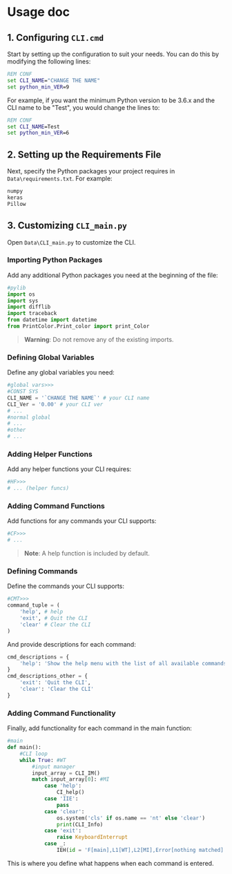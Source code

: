 # Usage doc

## 1. Configuring `CLI.cmd`

Start by setting up the configuration to suit your needs. You can do this by modifying the following lines:

```bat
REM CONF
set CLI_NAME="CHANGE THE NAME" 
set python_min_VER=9
```

For example, if you want the minimum Python version to be 3.6.x and the CLI name to be "Test", you would change the lines to:

```bat
REM CONF
set CLI_NAME=Test
set python_min_VER=6 
```

## 2. Setting up the Requirements File

Next, specify the Python packages your project requires in `Data\requirements.txt`. For example:

```python
numpy
keras
Pillow
```

## 3. Customizing `CLI_main.py`

Open `Data\CLI_main.py` to customize the CLI.

### Importing Python Packages

Add any additional Python packages you need at the beginning of the file:

```python
#pylib
import os
import sys
import difflib
import traceback
from datetime import datetime
from PrintColor.Print_color import print_Color
```

> **Warning**: Do not remove any of the existing imports.

### Defining Global Variables

Define any global variables you need:

```python
#global vars>>>
#CONST SYS
CLI_NAME = '`CHANGE THE NAME`' # your CLI name
CLI_Ver = '0.00' # your CLI ver
# ...
#normal global
# ...
#other
# ...
```

### Adding Helper Functions

Add any helper functions your CLI requires:

```python
#HF>>>
# ... (helper funcs)
```

### Adding Command Functions

Add functions for any commands your CLI supports:

```python
#CF>>>
# ...
```

> **Note**: A help function is included by default.

### Defining Commands

Define the commands your CLI supports:

```python
#CMT>>>
command_tuple = (
    'help', # help
    'exit', # Quit the CLI
    'clear' # Clear the CLI
)
```

And provide descriptions for each command:

```python
cmd_descriptions = {
    'help': 'Show the help menu with the list of all available commands'
}
cmd_descriptions_other = {
    'exit': 'Quit the CLI',
    'clear': 'Clear the CLI'
}
```

### Adding Command Functionality

Finally, add functionality for each command in the main function:

```python
#main
def main():
    #CLI loop
    while True: #WT
        #input manager
        input_array = CLI_IM()
        match input_array[0]: #MI
            case 'help':
                CI_help() 
            case 'IIE':
                pass
            case 'clear':
                os.system('cls' if os.name == 'nt' else 'clear')
                print(CLI_Info)
            case 'exit':
                raise KeyboardInterrupt
            case _:
                IEH(id = 'F[main],L1[WT],L2[MI],Error[nothing matched]', stop = False, DEV = False)
```

This is where you define what happens when each command is entered.
